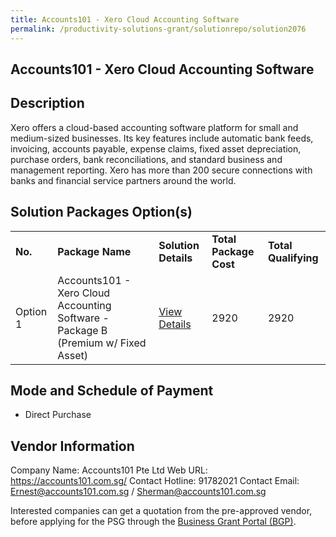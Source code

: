 ```yaml
---
title: Accounts101 - Xero Cloud Accounting Software
permalink: /productivity-solutions-grant/solutionrepo/solution2076
---
```


## Accounts101 - Xero Cloud Accounting Software

## Description

Xero offers a cloud-based accounting software platform for small and medium-sized businesses. Its key features include automatic bank feeds, invoicing, accounts payable, expense claims, fixed asset depreciation, purchase orders, bank reconciliations, and standard business and management reporting. Xero has more than 200 secure connections with banks and financial service partners around the world.

## Solution Packages Option(s)

<table>
<tr>
<td><b>No.</b></td>
<td><b>Package Name</b></td>
<td><b>Solution Details</b></td>
<td><b>Total Package Cost</b></td>
<td><b>Total Qualifying</b></td>
</tr>
<tr>
<td>Option 1</td>
<td>Accounts101 - Xero Cloud Accounting Software - Package B (Premium w/ Fixed Asset)</td>
<td><a href='https://www.gobusiness.gov.sg/images/psg/Desensitised_Accounts101_Annex_3_Part_2.pdf'>View Details</a></td>
<td>2920</td>
<td>2920</td>
</tr>
</table>

## Mode and Schedule of Payment

 - Direct Purchase

## Vendor Information

 Company Name: Accounts101 Pte Ltd
Web URL: https://accounts101.com.sg/
Contact Hotline: 91782021
Contact Email: Ernest@accounts101.com.sg / Sherman@accounts101.com.sg

Interested companies can get a quotation from the pre-approved vendor, before applying for the PSG through the <a href='https://www.businessgrants.gov.sg/'>Business Grant Portal (BGP)</a>.
<script src="/jquery/resize-tables.js"></script>

